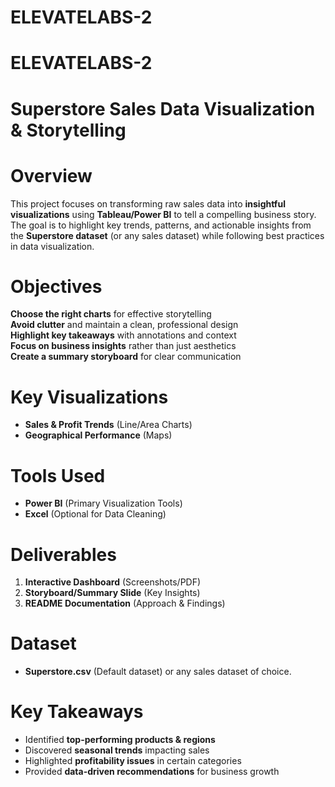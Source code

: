 # ELEVATELABS-2

# ELEVATELABS-2

# Superstore Sales Data Visualization & Storytelling  

# Overview  
This project focuses on transforming raw sales data into **insightful visualizations** using **Tableau/Power BI** to tell a compelling business story. The goal is to highlight key trends, patterns, and actionable insights from the **Superstore dataset** (or any sales dataset) while following best practices in data visualization.  

# Objectives  
**Choose the right charts** for effective storytelling  
**Avoid clutter** and maintain a clean, professional design  
**Highlight key takeaways** with annotations and context  
**Focus on business insights** rather than just aesthetics  
**Create a summary storyboard** for clear communication  

# Key Visualizations  
- **Sales & Profit Trends** (Line/Area Charts)  
- **Geographical Performance** (Maps)  
 

# Tools Used  
- **Power BI** (Primary Visualization Tools)  
- **Excel** (Optional for Data Cleaning)  

# Deliverables  
1. **Interactive Dashboard** (Screenshots/PDF)  
2. **Storyboard/Summary Slide** (Key Insights)  
3. **README Documentation** (Approach & Findings)  

# Dataset  
- **Superstore.csv** (Default dataset) or any sales dataset of choice.  

# Key Takeaways  
- Identified **top-performing products & regions**  
- Discovered **seasonal trends** impacting sales  
- Highlighted **profitability issues** in certain categories  
- Provided **data-driven recommendations** for business growth  

